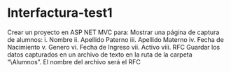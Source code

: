 # Interfactura-test1
Crear un proyecto en ASP NET MVC para: Mostrar una página de captura de alumnos:                                                                i.      Nombre                                                               ii.      Apellido Paterno                                                             iii.      Apellido Materno                                                             iv.      Fecha de Nacimiento                                                               v.      Genero                                                             vi.      Fecha de Ingreso                                                            vii.      Activo                                                          viii.      RFC  Guardar los datos capturados en un archivo de texto en la ruta de la carpeta “\Alumnos”. El nombre del archivo será el RFC  

